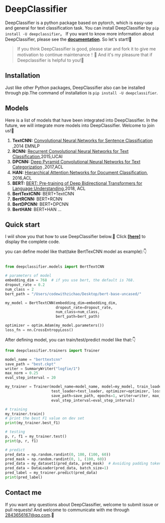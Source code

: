 # **DeepClassifier** 
DeepClassifier is a python package based on pytorch, which is easy-use and general for text classification task. You can install DeepClassifier by `pip install -U deepclassifier`。
If you want to know more information about DeepClassifier, please see the [**documentation**](https://deepclassifier.readthedocs.io/en/latest/). So let's start!🤩
> If you think DeepClassifier is good, please star and fork it to give me motivation to continue maintenance！🤩 And it's my pleasure that if Deepclassifier is helpful to you!🥰

## **Installation**
Just like other Python packages, DeepClassifier also can be installed through pip.The command of installation is `pip install -U deepclassifier`.

## **Models**
Here is a list of models that have been integrated into DeepClassifier. In the future, we will integrate more models into DeepClassifier. Welcome to join us!🤩
1. **TextCNN:** [Convolutional Neural Networks for Sentence Classiﬁcation](https://www.aclweb.org/anthology/D14-1181.pdf) ,2014 EMNLP
2. **RCNN:** [Recurrent Convolutional Neural Networks for Text Classification](https://www.deeplearningitalia.com/wp-content/uploads/2018/03/Recurrent-Convolutional-Neural-Networks-for-Text-Classification.pdf),2015,IJCAI
3. **DPCNN:** [Deep Pyramid Convolutional Neural Networks for Text Categorization](https://ai.tencent.com/ailab/media/publications/ACL3-Brady.pdf) ,2017,ACL
4. **HAN:** [Hierarchical Attention Networks for Document Classiﬁcation](https://www.aclweb.org/anthology/N16-1174.pdf), 2016,ACL
5. **BERT:** [BERT: Pre-training of Deep Bidirectional Transformers for Language Understanding](https://arxiv.org/pdf/1810.04805.pdf),2018, ACL
6. **BertTextCNN:** BERT+TextCNN
7. **BertRCNN:** BERT+RCNN
8. **BertDPCNN:** BERT+DPCNN
9. **BertHAN:** BERT+HAN
...
   
## Quick start
I wiil show you that how to use DeepClassifier below.🥰 Click [**[here]**](https://github.com/codewithzichao/DeepClassifier/blob/master/examples/README.md) to display the complete code.

you can define model like that(take BertTexCNN model as example):👇

```python

from deepclassifier.models import BertTextCNN

# parameters of model
embedding_dim = 768  # if you use bert, the default is 768.
dropout_rate = 0.2
num_class = 2
bert_path = "/Users/codewithzichao/Desktop/bert-base-uncased/"

my_model = BertTextCNN(embedding_dim=embedding_dim,
                       dropout_rate=dropout_rate,
                       num_class=num_class,
                       bert_path=bert_path)

optimizer = optim.Adam(my_model.parameters())
loss_fn = nn.CrossEntropyLoss()
```
After defining model, you can train/test/predict model like that:👇

```python
from deepclassifier.trainers import Trainer

model_name = "berttextcnn"
save_path = "best.ckpt"
writer = SummaryWriter("logfie/1")
max_norm = 0.25
eval_step_interval = 20

my_trainer = Trainer(model_name=model_name, model=my_model, train_loader=train_loader, dev_loader=dev_loader,
                     test_loader=test_loader, optimizer=optimizer, loss_fn=loss_fn,
                     save_path=save_path, epochs=1, writer=writer, max_norm=max_norm,
                     eval_step_interval=eval_step_interval)

# training
my_trainer.train()
# print the best F1 value on dev set
print(my_trainer.best_f1)

# testing
p, r, f1 = my_trainer.test()
print(p, r, f1)

# predict
pred_data = np.random.randint(0, 100, (100, 60))
pred_mask = np.random.randint(0, 1, (100, 60))
pred_data = my_dataset1(pred_data, pred_mask)  # Avoiding padding token to participate in gradient calculation
pred_data = DataLoader(pred_data, batch_size=1)
pred_label = my_trainer.predict(pred_data)
print(pred_label)

```

## **Contact me**
If you want any questions about DeepClassifier, welcome to submit issue or pull requests! And welcome to communicate with me through 2843656167@qq.com.🥳